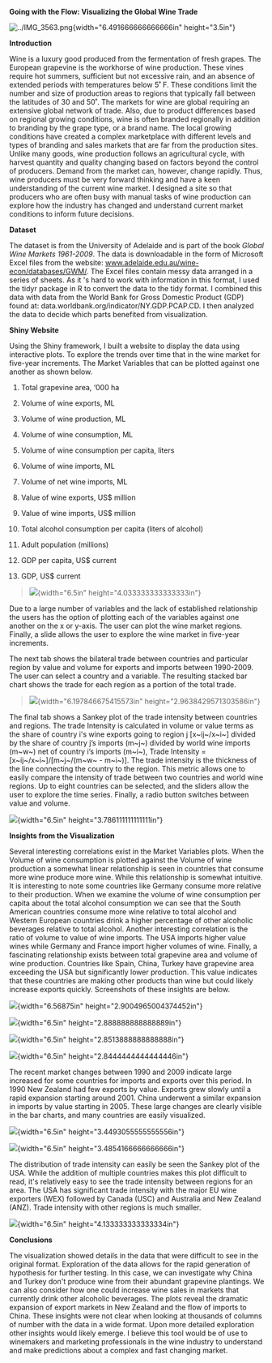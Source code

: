 **Going with the Flow: Visualizing the Global Wine Trade**

![../IMG\_3563.png](media/image1.png){width="6.491666666666666in"
height="3.5in"}

**Introduction**

Wine is a luxury good produced from the fermentation of fresh grapes.
The European grapevine is the workhorse of wine production. These vines
require hot summers, sufficient but not excessive rain, and an absence
of extended periods with temperatures below 5˚ F. These conditions limit
the number and size of production areas to regions that typically fall
between the latitudes of 30 and 50˚. The markets for wine are global
requiring an extensive global network of trade. Also, due to product
differences based on regional growing conditions, wine is often branded
regionally in addition to branding by the grape type, or a brand name.
The local growing conditions have created a complex marketplace with
different levels and types of branding and sales markets that are far
from the production sites. Unlike many goods, wine production follows an
agricultural cycle, with harvest quantity and quality changing based on
factors beyond the control of producers. Demand from the market can,
however, change rapidly. Thus, wine producers must be very forward
thinking and have a keen understanding of the current wine market. I
designed a site so that producers who are often busy with manual tasks
of wine production can explore how the industry has changed and
understand current market conditions to inform future decisions.

**Dataset**

The dataset is from the University of Adelaide and is part of the book
*Global Wine Markets 1961-2009*. The data is downloadable in the form of
Microsoft Excel files from the website:
www.adelaide.edu.au/wine-econ/databases/GWM/. The Excel files contain
messy data arranged in a series of sheets. As it 's hard to work with
information in this format, I used the tidyr package in R to convert the
data to the tidy format. I combined this data with data from the World
Bank for Gross Domestic Product (GDP) found at:
data.worldbank.org/indicator/NY.GDP.PCAP.CD. I then analyzed the data to
decide which parts benefited from visualization.

**Shiny Website**

Using the Shiny framework, I built a website to display the data using
interactive plots. To explore the trends over time that in the wine
market for five-year increments. The Market Variables that can be
plotted against one another as shown below.

1.  Total grapevine area, ‘000 ha

2.  Volume of wine exports, ML

3.  Volume of wine production, ML

4.  Volume of wine consumption, ML

5.  Volume of wine consumption per capita, liters

6.  Volume of wine imports, ML

7.  Volume of net wine imports, ML

8.  Value of wine exports, US\$ million

9.  Value of wine imports, US\$ million

10. Total alcohol consumption per capita (liters of alcohol)

11. Adult population (millions)

12. GDP per capita, US\$ current

13. GDP, US\$ current

> ![](media/image2.tif){width="6.5in" height="4.033333333333333in"}

Due to a large number of variables and the lack of established
relationship the users has the option of plotting each of the variables
against one another on the x or y-axis. The user can plot the wine
market regions. Finally, a slide allows the user to explore the wine
market in five-year increments.

The next tab shows the bilateral trade between countries and particular
region by value and volume for exports and imports between 1990-2009.
The user can select a country and a variable. The resulting stacked bar
chart shows the trade for each region as a portion of the total trade.

> ![](media/image3.tif){width="6.197846675415573in"
> height="2.9638429571303586in"}

The final tab shows a Sankey plot of the trade intensity between
countries and regions. The trade Intensity is calculated in volume or
value terms as the share of country i's wine exports going to region j
\[x~ij~/x~i~\] divided by the share of country j’s imports (m~j~)
divided by world wine imports (m~w~) net of country i’s imports (m~i~),
Trade Intensity = \[x~ij~/x~i~\]/\[m~j~/(m~w~ - m~i~)\]. The trade
intensity is the thickness of the line connecting the country to the
region. This metric allows one to easily compare the intensity of trade
between two countries and world wine regions. Up to eight countries can
be selected, and the sliders allow the user to explore the time series.
Finally, a radio button switches between value and volume.

![](media/image4.tif){width="6.5in" height="3.786111111111111in"}

**Insights from the Visualization**

Several interesting correlations exist in the Market Variables plots.
When the Volume of wine consumption is plotted against the Volume of
wine production a somewhat linear relationship is seen in countries that
consume more wine produce more wine. While this relationship is somewhat
intuitive. It is interesting to note some countries like Germany consume
more relative to their production. When we examine the volume of wine
consumption per capita about the total alcohol consumption we can see
that the South American countries consume more wine relative to total
alcohol and Western European countries drink a higher percentage of
other alcoholic beverages relative to total alcohol. Another interesting
correlation is the ratio of volume to value of wine imports. The USA
imports higher value wines while Germany and France import higher
volumes of wine. Finally, a fascinating relationship exists between
total grapevine area and volume of wine production. Countries like
Spain, China, Turkey have grapevine area exceeding the USA but
significantly lower production. This value indicates that these
countries are making other products than wine but could likely increase
exports quickly. Screenshots of these insights are below.

![](media/image5.png){width="6.56875in" height="2.9004965004374452in"}

![](media/image6.png){width="6.5in" height="2.888888888888889in"}

![](media/image7.png){width="6.5in" height="2.8513888888888888in"}

![](media/image8.png){width="6.5in" height="2.8444444444444446in"}

The recent market changes between 1990 and 2009 indicate large increased
for some countries for imports and exports over this period. In 1990 New
Zealand had few exports by value. Exports grew slowly until a rapid
expansion starting around 2001. China underwent a similar expansion in
imports by value starting in 2005. These large changes are clearly
visible in the bar charts, and many countries are easily visualized.

![](media/image9.tif){width="6.5in" height="3.4493055555555556in"}

![](media/image10.tif){width="6.5in" height="3.4854166666666666in"}

The distribution of trade intensity can easily be seen the Sankey plot
of the USA. While the addition of multiple countries makes this plot
difficult to read, it's relatively easy to see the trade intensity
between regions for an area. The USA has significant trade intensity
with the major EU wine exporters (WEX) followed by Canada (USC) and
Australia and New Zealand (ANZ). Trade intensity with other regions is
much smaller.

![](media/image11.tif){width="6.5in" height="4.133333333333334in"}

**Conclusions**

The visualization showed details in the data that were difficult to see
in the original format. Exploration of the data allows for the rapid
generation of hypothesis for further testing. In this case, we can
investigate why China and Turkey don't produce wine from their abundant
grapevine plantings. We can also consider how one could increase wine
sales in markets that currently drink other alcoholic beverages. The
plots reveal the dramatic expansion of export markets in New Zealand and
the flow of imports to China. These insights were not clear when looking
at thousands of columns of number with the data in a wide format. Upon
more detailed exploration other insights would likely emerge. I believe
this tool would be of use to winemakers and marketing professionals in
the wine industry to understand and make predictions about a complex and
fast changing market.
